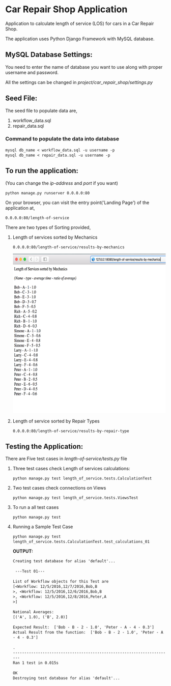 # Car Repair Shop Application
Application to calculate length of service (LOS) for cars in a Car Repair Shop.

The application uses Python Django Framework with MySQL database.

## MySQL Database Settings:
You need to enter the name of database you want to use along with proper username and password.

All the settings can be changed in *project/car_repair_shop/settings.py*

## Seed File:
The seed file to populate data are,

1. workflow_data.sql
2. repair_data.sql

### Command to populate the data into database
```
mysql db_name < workflow_data.sql -u username -p
mysql db_name < repair_data.sql -u username -p
```

## To run the application:
(You can change the *ip-address* and *port* if you want)
```
python manage.py runserver 0.0.0.0:80
```
On your browser, you can visit the entry point('Landing Page') of the application at,
```
0.0.0.0:80/length-of-service
```
There are two types of Sorting provided,

1. Length of services sorted by Mechanics
   ```
   0.0.0.0:80/length-of-service/results-by-mechanics
   ```
   <img src="https://raw.githubusercontent.com/vivekbhansali/car-repair-shop-application/master/output1.png" width="500" height="500">

2. Length of service sorted by Repair Types
   ```
   0.0.0.0:80/length-of-service/results-by-repair-type
   ```

## Testing the Application:
There are Five test cases in *length-of-service/tests.py* file

1. Three test cases check Length of services calculations:
   ```
   python manage.py test length_of_service.tests.CalculationTest
   ```

2. Two test cases check connections on Views
   ```
   python manage.py test length_of_service.tests.ViewsTest
   ```

3. To run a all test cases
   ```
   python manage.py test
   ```

4. Running a Sample Test Case
   ```
   python manage.py test length_of_service.tests.CalculationTest.test_calculations_01
   ```
   **OUTPUT:**
   ```
   Creating test database for alias 'default'...

    ---Test 01--- 

   List of Workflow objects for this Test are
   [<Workflow: 12/5/2016,12/7/2016,Bob,B
   >, <Workflow: 12/5/2016,12/6/2016,Bob,B
   >, <Workflow: 12/5/2016,12/8/2016,Peter,A
   >] 

   National Averages: 
   [('A', 1.0), ('B', 2.0)] 

   Expected Result:  ['Bob - B - 2 - 1.0', 'Peter - A - 4 - 0.3']
   Actual Result from the function:  ['Bob - B - 2 - 1.0', 'Peter - A - 4 - 0.3'] 

   .
   ----------------------------------------------------------------------
   Ran 1 test in 0.015s

   OK
   Destroying test database for alias 'default'...
   ```

